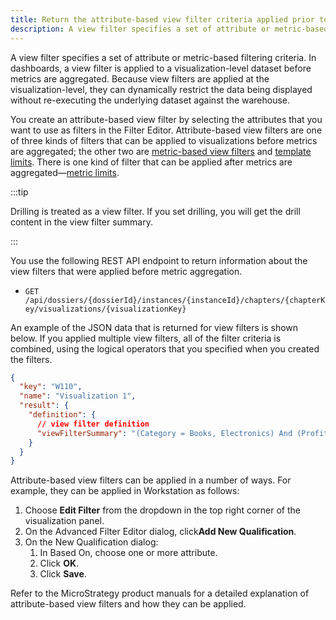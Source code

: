 ```yaml
---
title: Return the attribute-based view filter criteria applied prior to aggregation
description: A view filter specifies a set of attribute or metric-based filtering criteria. In dashboards, a view filter is applied to a visualization-level dataset before metrics are aggregated. Because view filters are applied at the visualization-level, they can dynamically restrict the data being displayed without re-executing the underlying dataset against the warehouse.
---
```


A view filter specifies a set of attribute or metric-based filtering criteria. In dashboards, a view filter is applied to a visualization-level dataset before metrics are aggregated. Because view filters are applied at the visualization-level, they can dynamically restrict the data being displayed without re-executing the underlying dataset against the warehouse.

You create an attribute-based view filter by selecting the attributes that you want to use as filters in the Filter Editor. Attribute-based view filters are one of three kinds of filters that can be applied to visualizations before metrics are aggregated; the other two are [metric-based view filters](return-metric-based-view-filters.md) and [template limits](return-template-limit-criteria.md). There is one kind of filter that can be applied after metrics are aggregated—[metric limits](return-metric-limit-criteria.md).

:::tip

Drilling is treated as a view filter. If you set drilling, you will get the drill content in the view filter summary.

:::

You use the following REST API endpoint to return information about the view filters that were applied before metric aggregation.

- `GET /api/dossiers/{dossierId}/instances/{instanceId}/chapters/{chapterKey/visualizations/{visualizationKey}`

An example of the JSON data that is returned for view filters is shown below. If you applied multiple view filters, all of the filter criteria is combined, using the logical operators that you specified when you created the filters.

```json
{
  "key": "W110",
  "name": "Visualization 1",
  "result": {
    "definition": {
      // view filter definition
      "viewFilterSummary": "(Category = Books, Electronics) And (Profit > 11111)"
    }
  }
}
```

Attribute-based view filters can be applied in a number of ways. For example, they can be applied in Workstation as follows:

1. Choose **Edit Filter** from the dropdown in the top right corner of the visualization panel.
1. On the Advanced Filter Editor dialog, click**Add New Qualification**.
1. On the New Qualification dialog:
   1. In Based On, choose one or more attribute.
   1. Click **OK**.
   1. Click **Save**.

Refer to the MicroStrategy product manuals for a detailed explanation of attribute-based view filters and how they can be applied.
